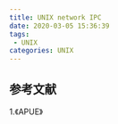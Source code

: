```yaml
---
title: UNIX network IPC
date: 2020-03-05 15:36:39
tags:
 - UNIX
categories: UNIX
---
```


## 

## 参考文献
1.《APUE》

